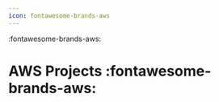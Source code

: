 ```yaml
---
icon: fontawesome-brands-aws
---
```


:fontawesome-brands-aws:
# AWS Projects :fontawesome-brands-aws:
